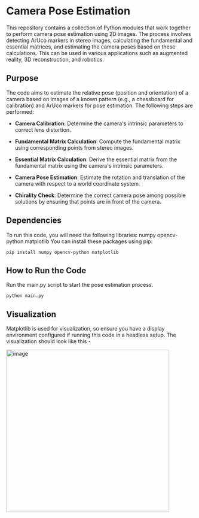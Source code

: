 # Camera Pose Estimation
This repository contains a collection of Python modules that work together to perform camera pose estimation using 2D images. The process involves detecting ArUco markers in stereo images, calculating the fundamental and essential matrices, and estimating the camera poses based on these calculations. This can be used in various applications such as augmented reality, 3D reconstruction, and robotics.

## Purpose
The code aims to estimate the relative pose (position and orientation) of a camera based on images of a known pattern (e.g., a chessboard for calibration) and ArUco markers for pose estimation. The following steps are performed:

* **Camera Calibration**: Determine the camera's intrinsic parameters to correct lens distortion.

* **Fundamental Matrix Calculation**: Compute the fundamental matrix using corresponding points from stereo images.

* **Essential Matrix Calculation**: Derive the essential matrix from the fundamental matrix using the camera's intrinsic parameters.

* **Camera Pose Estimation**: Estimate the rotation and translation of the camera with respect to a world coordinate system.

* **Chirality Check**: Determine the correct camera pose among possible solutions by ensuring that points are in front of the camera.

## Dependencies
To run this code, you will need the following libraries:
numpy
opencv-python
matplotlib
You can install these packages using pip:

`pip install numpy opencv-python matplotlib`

## How to Run the Code
Run the main.py script to start the pose estimation process.

`python main.py`

## Visualization
Matplotlib is used for visualization, so ensure you have a display environment configured if running this code in a headless setup.
The visualization should look like this -

<img width="434" alt="image" src="https://github.com/omkarsawant99/Multi-view_geometry/assets/112906388/1a4baab0-6002-4949-a48b-d7af4c7e77c5">
